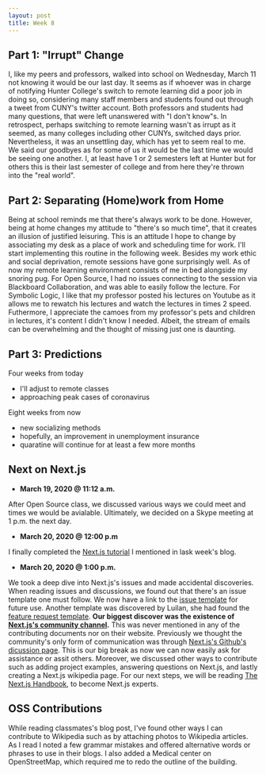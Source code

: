 ```yaml
---
layout: post
title: Week 8
---
```


Part 1: "Irrupt" Change
---
I, like my peers and professors, walked into school on Wednesday, March 11 not knowing it would be our last day. It seems as if whoever was in charge of notifying Hunter College's switch to remote learning did a poor job in doing so, considering many staff members and students found out through a tweet from CUNY's twitter account. Both professors and students had many questions, that were left unanswered with "I don't know"s. In retrospect, perhaps switching to remote learning wasn't as irrupt as it seemed, as many colleges including other CUNYs, switched days prior. Nevertheless, it was an unsettling day, which has yet to seem real to me. We said our goodbyes as for some of us it would be the last time we would be seeing one another. I, at least have 1 or 2 semesters left at Hunter but for others this is their last semester of college and from here they're thrown into the "real world". 

Part 2: Separating (Home)work from Home
---
Being at school reminds me that there's always work to be done. However, being at home changes my attitude to "there's so much time", that it creates an illusion of justified leisuring. This is an attitude I hope to change by associating my desk as a place of work and scheduling time for work. I'll start implementing this routine in the following week. Besides my work ethic and social deprivation, remote sessions have gone surprisingly well. As of now my remote learning environment consists of me in bed alongside my snoring pug. For Open Source, I had no issues connecting to the session via Blackboard Collaboration, and was able to easily follow the lecture. For Symbolic Logic, I like that my professor posted his lectures on Youtube as it allows me to rewatch his lectures and watch the lectures in times 2 speed. Futhermore, I appreciate the camoes from my professor's pets and children in lectures, it's content I didn't know I needed. Albeit, the stream of emails can be overwhelming and the thought of missing just one is daunting.

Part 3: Predictions
---

Four weeks from today
- I'll adjust to remote classes
- approaching peak cases of coronavirus

Eight weeks from now
- new socializing methods 
- hopefully, an improvement in unemployment insurance
- quaratine will continue for at least a few more months

Next on Next.js 
---
- **March 19, 2020 @ 11:12 a.m.**

After Open Source class, we discussed various ways we could meet and times we would be avialable. Ultimately, we decided on a Skype meeting at 1 p.m. the next day. 

- **March 20, 2020 @ 12:00 p.m**

I finally completed the [Next.js tutorial](https://www.youtube.com/watch?v=IkOVe40Sy0U) I mentioned in lask week's blog.

- **March 20, 2020 @ 1:00 p.m.**

We took a deep dive into Next.js's issues and made accidental discoveries. When reading issues and discussions, we found out that there's an issue template one must follow. We now have a link to the [issue template](https://github.com/zeit/next.js/blob/canary/.github/ISSUE_TEMPLATE/1.Bug_report.md) for future use. Another template was discovered by Luilan, she had found the [feature request template](https://github.com/zeit/next.js/blob/canary/.github/ISSUE_TEMPLATE/2.Feature_request.md). **Our biggest discover was the existence of [Next.js's community channel](https://spectrum.chat/next-js?tab=chat).** This was never mentioned in any of the contributing documents nor on their website. Previously we thought the community's only form of communication was through [Next.js's Github's dicussion page](https://github.com/zeit/next.js/discussions). This is our big break as now we can now easily ask for assistance or assit others. Moreover, we discussed other ways to contribute such as adding project examples, answering questions on Next.js, and lastly creating a Next.js wikipedia page. For our next steps, we will be reading [The Next.js Handbook](https://www.freecodecamp.org/news/the-next-js-handbook/), to become Next.js experts.

OSS Contributions
---
While reading classmates's blog post, I've found other ways I can contribute to Wikipedia such as by attaching photos to Wikipedia articles. As I read I noted a few grammar mistakes and offered alternative words or phrases to use in their blogs. I also added a Medical center on OpenStreetMap, which required me to redo the outline of the building.

